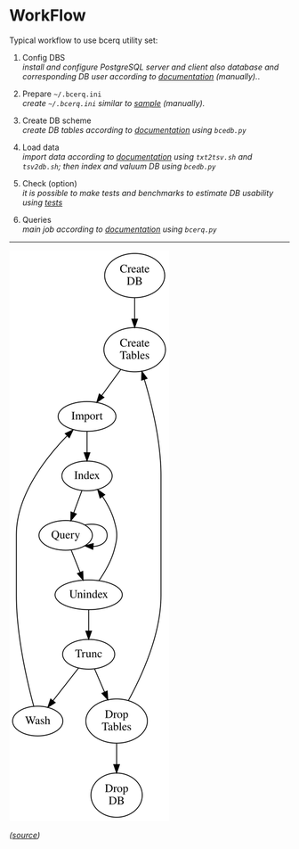 # WorkFlow

Typical workflow to use bcerq utility set:

1. Config DBS  
  _install and configure PostgreSQL server and client also database and corresponding DB user according to [documentation](DBS.md) (manually)._.

1. Prepare `~/.bcerq.ini`  
   _create `~/.bcerq.ini` similar to [sample](bcerq.ini) (manually)._

1. Create DB scheme  
   _create DB tables according to [documentation](DB.md) using `bcedb.py`_
1. Load data  
   _import data according to [documentation](ImpEx.md) using `txt2tsv.sh` and `tsv2db.sh`;_
   _then index and valuum DB using `bcedb.py`_
1. Check (option)  
   _it is possible to make tests and benchmarks to estimate DB usability using [tests](../tests/)_
1. Queries  
   _main job according to [documentation](BCERQ.md) using `bcerq.py`_

----

![Comics](WorkFlow.svg)

_([source](WorkFlow.dot))_
